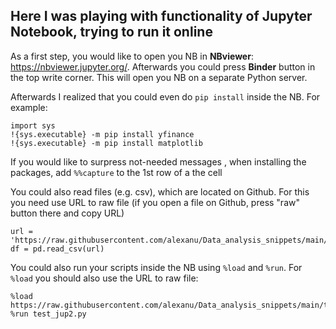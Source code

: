 ## Here I was playing with functionality of Jupyter Notebook, trying to run it online

As a first step, you would like to open you NB in **NBviewer**: https://nbviewer.jupyter.org/. Afterwards you could press **Binder** button in the top write corner. This will open you NB on a separate Python server.

Afterwards I realized that you could even do `pip install` inside the NB. For example:
```
import sys
!{sys.executable} -m pip install yfinance
!{sys.executable} -m pip install matplotlib
```
If you would like to surpress not-needed messages , when installing the packages, add `%%capture` to the 1st row of a the cell

You could also read files (e.g. csv), which are located on Github. For this you need use URL to raw file (if you open a file on Github, press "raw" button there and copy URL)
```
url = 'https://raw.githubusercontent.com/alexanu/Data_analysis_snippets/main/tickers.csv'
df = pd.read_csv(url)
```
You could also run your scripts inside the NB using `%load` and `%run`. For `%load` you should also use the URL to raw file:
```
%load https://raw.githubusercontent.com/alexanu/Data_analysis_snippets/main/test_jup2.py
%run test_jup2.py
```